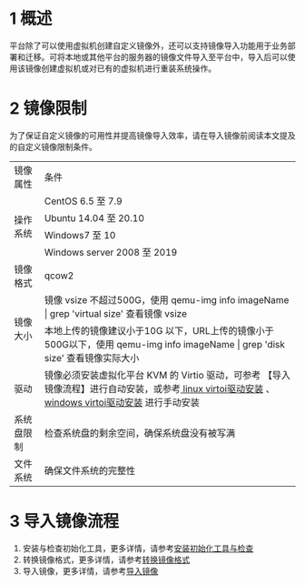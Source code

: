 # 1 概述
平台除了可以使用虚拟机创建自定义镜像外，还可以支持镜像导入功能用于业务部署和迁移。可将本地或其他平台的服务器的镜像文件导入至平台中，导入后可以使用该镜像创建虚拟机或对已有的虚拟机进行重装系统操作。

# 2 镜像限制
为了保证自定义镜像的可用性并提高镜像导入效率，请在导入镜像前阅读本文提及的自定义镜像限制条件。

<table>
    <tr>
        <td>镜像属性</td>
        <td>条件</td>
    </tr>
    <tr>
        <td rowspan="4">操作系统</td>
        <td>CentOS 6.5 至 7.9</td>
    </tr>
    <tr>
        <td>Ubuntu 14.04 至 20.10</td>
    </tr>
        <td>Windows7 至 10</td>
    <tr>
        <td>Windows server 2008 至 2019</td>
    </tr>
    <tr>
        <td >镜像格式</td>
        <td>qcow2</td>
    </tr>
    <tr>
        <td rowspan="2">镜像大小</td>
        <td>镜像 vsize 不超过500G，使用 qemu-img info imageName | grep 'virtual size' 查看镜像 vsize</td>
    </tr>
    <tr>
        <td>本地上传的镜像建议小于10G 以下，URL上传的镜像小于500G以下，使用 qemu-img info imageName | grep 'disk size' 查看镜像实际大小</td>
    </tr>
    <tr>
    <td>驱动</td>
        <td>镜像必须安装虚拟化平台 KVM 的 Virtio 驱动，可参考 【导入镜像流程】进行自动安装，或参考<a href="/UCloudStack/customimage/linuxvirtio.md" title=" linux virtio驱动安装"> linux virtoi驱动安装</a> 、 <a href="/UCloudStack/customimage/windowsvirtio.md" title="windows virtio驱动安装"> windows virtoi驱动安装</a> 进行手动安装</td>
    </tr>
     <tr>
    </tr>
    <td>系统盘限制	</td>
        <td>检查系统盘的剩余空间，确保系统盘没有被写满</td>
    </tr>
    <td>文件系统	</td>
      <td>确保文件系统的完整性</td>
  </tr>
</table>


<span id = "ImportImage"></span>

# 3 导入镜像流程

1. 安装与检查初始化工具，更多详情，请参考[安装初始化工具与检查](/UCloudStack/customimage/install.md)
2. 转换镜像格式，更多详情，请参考[转换镜像格式](/UCloudStack/customimage/convert.md)
3. 导入镜像，更多详情，请参考[导入镜像](/UCloudStack/customimage/import.md)

